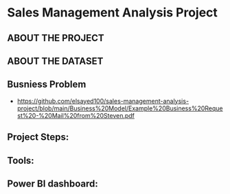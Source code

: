 # Sales Management Analysis Project

## ABOUT THE PROJECT

## ABOUT THE DATASET

## Busniess Problem
* https://github.com/elsayed100/sales-management-analysis-project/blob/main/Business%20Model/Example%20Business%20Request%20-%20Mail%20from%20Steven.pdf

## Project Steps:

## Tools:

## Power BI dashboard:



